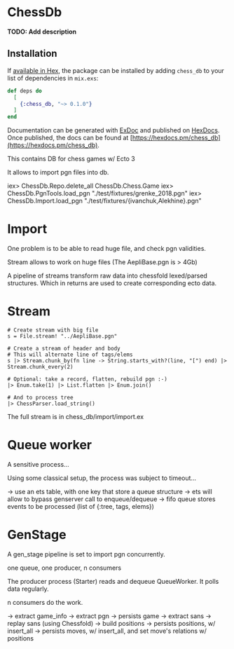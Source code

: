 # ChessDb

**TODO: Add description**

## Installation

If [available in Hex](https://hex.pm/docs/publish), the package can be installed
by adding `chess_db` to your list of dependencies in `mix.exs`:

```elixir
def deps do
  [
    {:chess_db, "~> 0.1.0"}
  ]
end
```

Documentation can be generated with [ExDoc](https://github.com/elixir-lang/ex_doc)
and published on [HexDocs](https://hexdocs.pm). Once published, the docs can
be found at [https://hexdocs.pm/chess_db](https://hexdocs.pm/chess_db).

This contains DB for chess games w/ Ecto 3

It allows to import pgn files into db.

iex> ChessDb.Repo.delete_all ChessDb.Chess.Game
iex> ChessDb.PgnTools.load_pgn "./test/fixtures/grenke_2018.pgn"
iex> ChessDb.Import.load_pgn "./test/fixtures/{ivanchuk,Alekhine}.pgn"

Import
==================

One problem is to be able to read huge file, and check pgn validities.

Stream allows to work on huge files (The AepliBase.pgn is > 4Gb)

A pipeline of streams transform raw data into chessfold lexed/parsed structures.
Which in returns are used to create corresponding ecto data.

Stream
==================

```
# Create stream with big file
s = File.stream! "../AepliBase.pgn"  

# Create a stream of header and body
# This will alternate line of tags/elems
s |> Stream.chunk_by(fn line -> String.starts_with?(line, "[") end) |> Stream.chunk_every(2)

# Optional: take a record, flatten, rebuild pgn :-)
|> Enum.take(1) |> List.flatten |> Enum.join()

# And to process tree
|> ChessParser.load_string()
```

The full stream is in chess_db/import/import.ex

Queue worker
==================

A sensitive process...

Using some classical setup, the process was subject to timeout...

-> use an ets table, with one key that store a queue structure
-> ets will allow to bypass genserver call to enqueue/dequeue
-> fifo queue stores events to be processed (list of {:tree, tags, elems})

GenStage
==================

A gen_stage pipeline is set to import pgn concurrently.

one queue, one producer, n consumers

The producer process (Starter) reads and dequeue QueueWorker.
It polls data regularly.

n consumers do the work.

-> extract game_info
-> extract pgn
-> persists game
-> extract sans
-> replay sans (using Chessfold)
-> build positions
-> persists positions, w/ insert_all
-> persists moves, w/ insert_all, and set move's relations w/ positions


